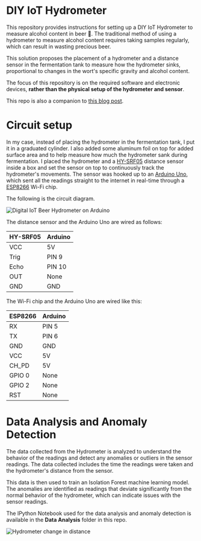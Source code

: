 # DIY IoT Hydrometer

This repository provides instructions for setting up a DIY IoT Hydrometer to measure alcohol content in beer 🍺. The traditional method of using a hydrometer to measure alcohol content requires taking samples regularly, which can result in wasting precious beer. 

This solution proposes the placement of a hydrometer and a distance sensor in the fermentation tank to measure how the hydrometer sinks, proportional to changes in the wort's specific gravity and alcohol content. 

The focus of this repository is on the required software and electronic devices, **rather than the physical setup of the hydrometer and sensor**.

This repo is also a companion to [this blog post](https://codebeats.ml/blogpost/chatgpt-shocked-me-with-its-lightning-fast-understanding-of-my-beer-fermentation-thesis).

# Circuit setup

In my case, instead of placing the hydrometer in the fermentation tank, I put it in a graduated cylinder. I also added some aluminum foil on top for added surface area and to help measure how much the hydrometer sank during fermentation. I placed the hydrometer and a [HY-SRF05](https://www.amazon.com/hy-srf05/s?k=hy-srf05) distance sensor inside a box and set the sensor on top to continuously track the hydrometer's movements. 
The sensor was hooked up to an [Arduino Uno](https://store-usa.arduino.cc/products/arduino-uno-rev3), which sent all the readings straight to the internet in real-time through a [ESP8266](https://www.amazon.com/HiLetgo-Wireless-Transceiver-Development-Compatible/dp/B010N1ROQS/ref=sr_1_6?crid=1Z9JJ5TPK825Z&keywords=ESP8266&qid=1675643018&sprefix=esp8266%2Caps%2C186&sr=8-6) Wi-Fi chip.

The following is the circuit diagram.

![Digital IoT Beer Hydrometer on Arduino](https://user-images.githubusercontent.com/46902643/216880043-4759164c-d6fa-4606-a726-b20acc395f0b.svg)

The distance sensor and the Arduino Uno are wired as follows:

| HY-SRF05      | Arduino       |
| ------------- | ------------- |
| VCC           | 5V            |
| Trig          | PIN 9         |
| Echo          | PIN 10        |
| OUT           | None          |
| GND           | GND           |

The Wi-Fi chip and the Arduino Uno are wired like this:

| ESP8266       | Arduino       |
| ------------- | ------------- |
| RX            | PIN 5         |
| TX            | PIN 6         |
| GND           | GND           |
| VCC           | 5V            |
| CH_PD         | 5V            |
| GPIO 0        | None          |
| GPIO 2        | None          |
| RST           | None          |

# Data Analysis and Anomaly Detection

The data collected from the Hydrometer is analyzed to understand the behavior of the readings and detect any anomalies or outliers in the sensor readings. The data collected includes the time the readings were taken and the hydrometer's distance from the sensor. 

This data is then used to train an Isolation Forest machine learning model. The anomalies are identified as readings that deviate significantly from the normal behavior of the hydrometer, which can indicate issues with the sensor readings.

The IPython Notebook used for the data analysis and anomaly detection is available in the **Data Analysis** folder in this repo.

![Hydrometer change in distance](https://user-images.githubusercontent.com/46902643/216880194-115c794f-e5bf-4828-a05d-7ed04249ffe6.png)

